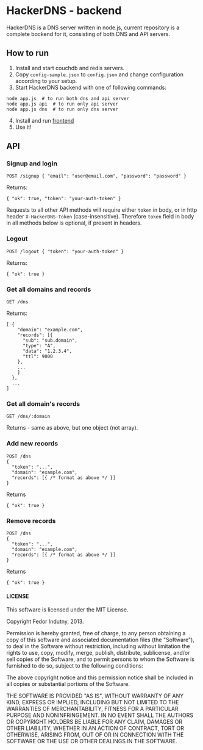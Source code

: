 # HackerDNS - backend

HackerDNS is a DNS server written in node.js, current repository is a complete
bockend for it, consisting of both DNS and API servers.

## How to run

1. Install and start couchdb and redis servers.
2. Copy `config-sample.json` to `config.json` and change configuration
   according to your setup.
3. Start HackerDNS backend with one of following commands:

```
node app.js  # to run both dns and api server
node app.js api  # to run only api server
node app.js dns  # to run only dns server
```

4. Install and run [frontend][0]
5. Use it!

## API

### Signup and login

    POST /signup { "email": "user@email.com", "password": "password" }

Returns:

    { "ok": true, "token": "your-auth-token" }

Requests to all other API methods will require either `token` in body, or in
http header `X-HackerDNS-Token` (case-insensitive). Therefore `token` field in
body in all methods below is optional, if present in headers.

### Logout

    POST /logout { "token": "your-auth-token" }

Returns:

    { "ok": true }

### Get all domains and records

    GET /dns

Returns:

    [ {
        "domain": "example.com",
        "records": [{
          "sub": "sub.domain",
          "type": "A",
          "data": "1.2.3.4",
          "ttl": 9000
        },
        ...
        ]
      },
      ...
    ]

### Get all domain's records

    GET /dns/:domain

Returns - same as above, but one object (not array).


### Add new records

    POST /dns
    {
      "token": "...",
      "domain": "example.com",
      "records": [{ /* format as above */ }]
    }

Returns

    { "ok": true }

### Remove records

    POST /dns
    {
      "token": "...",
      "domain": "example.com",
      "records": [{ /* format as above */ }]
    }

Returns

    { "ok": true }


#### LICENSE

This software is licensed under the MIT License.

Copyright Fedor Indutny, 2013.

Permission is hereby granted, free of charge, to any person obtaining a
copy of this software and associated documentation files (the
"Software"), to deal in the Software without restriction, including
without limitation the rights to use, copy, modify, merge, publish,
distribute, sublicense, and/or sell copies of the Software, and to permit
persons to whom the Software is furnished to do so, subject to the
following conditions:

The above copyright notice and this permission notice shall be included
in all copies or substantial portions of the Software.

THE SOFTWARE IS PROVIDED "AS IS", WITHOUT WARRANTY OF ANY KIND, EXPRESS
OR IMPLIED, INCLUDING BUT NOT LIMITED TO THE WARRANTIES OF
MERCHANTABILITY, FITNESS FOR A PARTICULAR PURPOSE AND NONINFRINGEMENT. IN
NO EVENT SHALL THE AUTHORS OR COPYRIGHT HOLDERS BE LIABLE FOR ANY CLAIM,
DAMAGES OR OTHER LIABILITY, WHETHER IN AN ACTION OF CONTRACT, TORT OR
OTHERWISE, ARISING FROM, OUT OF OR IN CONNECTION WITH THE SOFTWARE OR THE
USE OR OTHER DEALINGS IN THE SOFTWARE.

[0]: https://github.com/indutny/hackerdns.frontend

